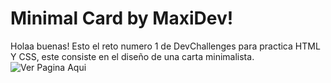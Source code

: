 # Minimal Card by MaxiDev!

Holaa buenas! Esto el reto numero 1 de  DevChallenges para practica HTML Y CSS, este consiste en el diseño de una carta minimalista.
![Ver Pagina Aqui](https://minimal-card.netlify.app)

